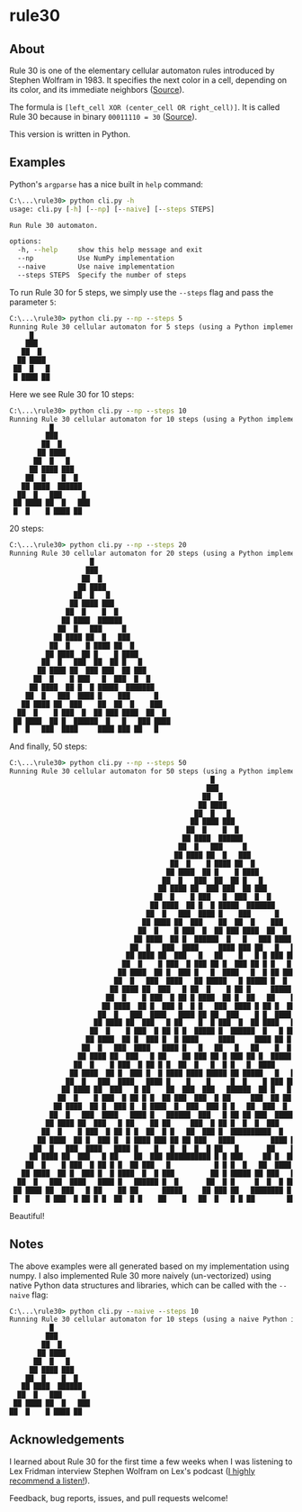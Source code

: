 # rule30

## About
Rule 30 is one of the elementary cellular automaton rules introduced by Stephen Wolfram in 1983. It specifies the next color in a cell, depending on its color, and its immediate neighbors ([Source](https://mathworld.wolfram.com/Rule30.html)). 

The formula is `[left_cell XOR (center_cell OR right_cell)]`. It is called Rule 30 because in binary `00011110 = 30` ([Source](https://en.wikipedia.org/wiki/Rule_30)).

This version is written in Python. 

## Examples
Python's `argparse` has a nice built in `help` command:

```cmd
C:\...\rule30> python cli.py -h
usage: cli.py [-h] [--np] [--naive] [--steps STEPS]

Run Rule 30 automaton.

options:
  -h, --help     show this help message and exit
  --np           Use NumPy implementation
  --naive        Use naive implementation
  --steps STEPS  Specify the number of steps
```
To run Rule 30 for 5 steps, we simply use the `--steps` flag and pass the parameter `5`:

```cmd
C:\...\rule30> python cli.py --np --steps 5
Running Rule 30 cellular automaton for 5 steps (using a Python implementation with NumPy)
     █
    ███
   ██  █
  ██ ████
 ██  █   █
 █ ████ ██
```
Here we see Rule 30 for 10 steps:

```cmd
C:\...\rule30> python cli.py --np --steps 10
Running Rule 30 cellular automaton for 10 steps (using a Python implementation with NumPy)
          █
         ███
        ██  █
       ██ ████
      ██  █   █
     ██ ████ ███
    ██  █    █  █
   ██ ████  ██████
  ██  █   ███     █
 ██ ████ ██  █   ███
 █  █    █ ████ ██
```
20 steps:

```cmd
C:\...\rule30> python cli.py --np --steps 20
Running Rule 30 cellular automaton for 20 steps (using a Python implementation with NumPy)
                    █
                   ███
                  ██  █
                 ██ ████
                ██  █   █
               ██ ████ ███
              ██  █    █  █
             ██ ████  ██████
            ██  █   ███     █
           ██ ████ ██  █   ███
          ██  █    █ ████ ██  █
         ██ ████  ██ █    █ ████
        ██  █   ███  ██  ██ █   █
       ██ ████ ██  ███ ███  ██ ███
      ██  █    █ ███   █  ███  █  █
     ██ ████  ██ █  █ █████  ███████
    ██  █   ███  ████ █    ███      █
   ██ ████ ██  ███    ██  ██  █    ███
  ██  █    █ ███  █  ██ ███ ████  ██  █
 ██ ████  ██ █  ██████  █   █   ███ ████
 █  █   ███  ████     ████ ███ ██   █
```
And finally, 50 steps:

```cmd
C:\...\rule30> python cli.py --np --steps 50
Running Rule 30 cellular automaton for 50 steps (using a Python implementation with NumPy)
                                                  █
                                                 ███
                                                ██  █
                                               ██ ████
                                              ██  █   █
                                             ██ ████ ███
                                            ██  █    █  █
                                           ██ ████  ██████
                                          ██  █   ███     █
                                         ██ ████ ██  █   ███
                                        ██  █    █ ████ ██  █
                                       ██ ████  ██ █    █ ████
                                      ██  █   ███  ██  ██ █   █
                                     ██ ████ ██  ███ ███  ██ ███
                                    ██  █    █ ███   █  ███  █  █
                                   ██ ████  ██ █  █ █████  ███████
                                  ██  █   ███  ████ █    ███      █
                                 ██ ████ ██  ███    ██  ██  █    ███
                                ██  █    █ ███  █  ██ ███ ████  ██  █
                               ██ ████  ██ █  ██████  █   █   ███ ████
                              ██  █   ███  ████     ████ ███ ██   █   █
                             ██ ████ ██  ███   █   ██    █   █ █ ███ ███
                            ██  █    █ ███  █ ███ ██ █  ███ ██ █ █   █  █
                           ██ ████  ██ █  ███ █   █  ████   █  █ ██ ██████
                          ██  █   ███  ████   ██ █████   █ █████ █  █     █
                         ██ ████ ██  ███   █ ██  █    █ ██ █     █████   ███
                        ██  █    █ ███  █ ██ █ ████  ██ █  ██   ██    █ ██  █
                       ██ ████  ██ █  ███ █  █ █   ███  ████ █ ██ █  ██ █ ████
                      ██  █   ███  ████   ████ ██ ██  ███    █ █  ████  █ █   █
                     ██ ████ ██  ███   █ ██    █  █ ███  █  ██ ████   ███ ██ ███
                    ██  █    █ ███  █ ██ █ █  █████ █  ██████  █   █ ██   █  █  █
                   ██ ████  ██ █  ███ █  █ ████     ████     ████ ██ █ █ █████████
                  ██  █   ███  ████   ████ █   █   ██   █   ██    █  █ █ █        █
                 ██ ████ ██  ███   █ ██    ██ ███ ██ █ ███ ██ █  █████ █ ██      ███
                ██  █    █ ███  █ ██ █ █  ██  █   █  █ █   █  ████     █ █ █    ██  █
               ██ ████  ██ █  ███ █  █ ████ ████ █████ ██ █████   █   ██ █ ██  ██ ████
              ██  █   ███  ████   ████ █    █    █     █  █    █ ███ ██  █ █ ███  █   █
             ██ ████ ██  ███   █ ██    ██  ███  ███   ██████  ██ █   █ ███ █ █  ████ ███
            ██  █    █ ███  █ ██ █ █  ██ ███  ███  █ ██     ███  ██ ██ █   █ ████    █  █
           ██ ████  ██ █  ███ █  █ ████  █  ███  ███ █ █   ██  ███  █  ██ ██ █   █  ██████
          ██  █   ███  ████   ████ █   ██████  ███   █ ██ ██ ███  ██████  █  ██ █████     █
         ██ ████ ██  ███   █ ██    ██ ██     ███  █ ██ █  █  █  ███     ██████  █    █   ███
        ██  █    █ ███  █ ██ █ █  ██  █ █   ██  ███ █  ██████████  █   ██     ████  ███ ██  █
       ██ ████  ██ █  ███ █  █ ████ ███ ██ ██ ███   ████         ████ ██ █   ██   ███   █ ████
      ██  █   ███  ████   ████ █    █   █  █  █  █ ██   █       ██    █  ██ ██ █ ██  █ ██ █   █
     ██ ████ ██  ███   █ ██    ██  ███ ███████████ █ █ ███     ██ █  █████  █  █ █ ███ █  ██ ███
    ██  █    █ ███  █ ██ █ █  ██ ███   █           █ █ █  █   ██  ████    ██████ █ █   ████  █  █
   ██ ████  ██ █  ███ █  █ ████  █  █ ███         ██ █ █████ ██ ███   █  ██      █ ██ ██   ███████
  ██  █   ███  ████   ████ █   ██████ █  █       ██  █ █     █  █  █ █████ █    ██ █  █ █ ██      █
 ██ ████ ██  ███   █ ██    ██ ██      █████     ██ ███ ██   ████████ █     ██  ██  ████ █ █ █    ███
 █  █    █ ███  █ ██ █ █  ██  █ █    ██    █   ██  █   █ █ ██        ██   ██ ███ ███    █ █ ██  ██
```

Beautiful!

## Notes
The above examples were all generated based on my implementation using numpy. I also implemented Rule 30 more naively (un-vectorized) using native Python data structures and libraries, which can be called with the `--naive` flag:

```cmd
C:\...\rule30> python cli.py --naive --steps 10
Running Rule 30 cellular automaton for 10 steps (using a naive Python implementation)
          █
         ███
        ██  █
       ██ ████
      ██  █   █
     ██ ████ ███
    ██  █    █  █
   ██ ████  ██████
  ██  █   ███     █
 ██ ████ ██  █   ███
██  █    █ ████ ██
```

## Acknowledgements
I learned about Rule 30 for the first time a few weeks when I was listening to Lex Fridman interview Stephen Wolfram on Lex's podcast ([I highly recommend a listen!](https://www.youtube.com/watch?v=PdE-waSx-d8)).

Feedback, bug reports, issues, and pull requests welcome!
